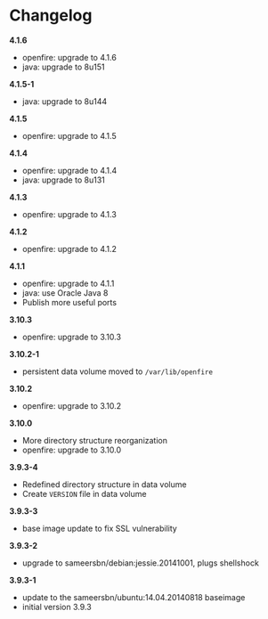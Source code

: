 # Changelog

**4.1.6**
- openfire: upgrade to 4.1.6
- java: upgrade to 8u151

**4.1.5-1**
- java: upgrade to 8u144

**4.1.5**
- openfire: upgrade to 4.1.5

**4.1.4**
- openfire: upgrade to 4.1.4
- java: upgrade to 8u131

**4.1.3**
- openfire: upgrade to 4.1.3

**4.1.2**
- openfire: upgrade to 4.1.2

**4.1.1**
- openfire: upgrade to 4.1.1
- java: use Oracle Java 8
- Publish more useful ports

**3.10.3**
- openfire: upgrade to 3.10.3

**3.10.2-1**
- persistent data volume moved to `/var/lib/openfire`

**3.10.2**
- openfire: upgrade to 3.10.2

**3.10.0**
- More directory structure reorganization
- openfire: upgrade to 3.10.0

**3.9.3-4**
- Redefined directory structure in data volume
- Create `VERSION` file in data volume

**3.9.3-3**
- base image update to fix SSL vulnerability

**3.9.3-2**
- upgrade to sameersbn/debian:jessie.20141001, plugs shellshock

**3.9.3-1**
- update to the sameersbn/ubuntu:14.04.20140818 baseimage
- initial version 3.9.3
